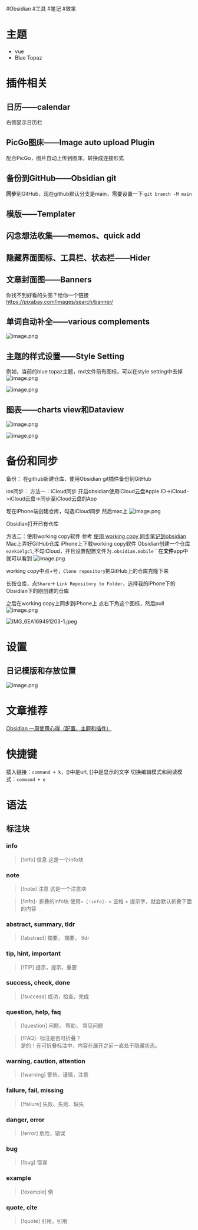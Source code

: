 #Obsidian #工具 #笔记 #效率

# 主题
* vue
* Blue Topaz

# 插件相关
## 日历——calendar
右侧显示日历栏

##  PicGo图床——Image auto upload Plugin
配合PicGo，图片自动上传到图床，转换成连接形式

## 备份到GitHub——Obsidian git
**同步**到GitHub，现在github默认分支是main，需要设置一下
  `git branch -M main`


## 模版——Templater


## 闪念想法收集——memos、quick add


## 隐藏界面图标、工具栏、状态栏——Hider


## 文章封面图——Banners
你找不到好看的头图？给你一个链接 https://pixabay.com/images/search/banner/

## 单词自动补全——various complements
![image.png](https://raw.githubusercontent.com/guchaolong/articleImgs/master/20230731020019.png)


## 主题的样式设置——Style Setting
例如，当前的blue topaz主题，md文件前有图标，可以在style setting中去掉
![image.png](https://raw.githubusercontent.com/guchaolong/articleImgs/master/20230731024313.png)

![image.png](https://raw.githubusercontent.com/guchaolong/articleImgs/master/20230731024601.png)


## 图表——charts view和Dataview
![image.png](https://raw.githubusercontent.com/guchaolong/articleImgs/master/20230731040724.png)

![image.png](https://raw.githubusercontent.com/guchaolong/articleImgs/master/20230731041215.png)







# 备份和同步
备份：
在github新建仓库，使用Obsidian git插件备份到GitHub

ios同步：
方法一：iCloud同步
开启obsidian使用iCloud云盘Apple ID->iCloud->iCloud云盘->同步至iCloud云盘的App

现在iPhone端创建仓库，勾选iCloud同步
然后mac上
![image.png](https://raw.githubusercontent.com/guchaolong/articleImgs/master/20230730055640.png)

Obsidian打开已有仓库



方法二：使用working copy软件
参考 [使用 working copy 同步笔记到obsidian](https://segmentfault.com/a/1190000041888141)
Mac上弄好GitHub仓库
iPhone上下载working copy软件
Obsidian创建一个仓库`ezekielgcl`,不勾iCloud，并且设置配置文件为`.obsidian.mobile`
`
在**文件**app中就可以看到
![image.png](https://raw.githubusercontent.com/guchaolong/articleImgs/master/20230730064102.png)


working copy中点+号，`Clone repository`把GitHub上的仓库克隆下来

长按仓库，点`Share`-> `Link Repository to Folder`，选择我的iPhone下的Obsidian下的刚创建的仓库


之后在working copy上同步到iPhone上
点右下角这个图标，然后pull
![image.png](https://raw.githubusercontent.com/guchaolong/articleImgs/master/20230730061313.png)


![IMG_6EA169491203-1.jpeg](https://raw.githubusercontent.com/guchaolong/articleImgs/master/IMG_6EA169491203-1.jpeg)



# 设置
## 日记模版和存放位置
![image.png](https://raw.githubusercontent.com/guchaolong/articleImgs/master/20230730043916.png)




# 文章推荐
[Obsidian 一周使用心得（配置、主题和插件）](https://zhuanlan.zhihu.com/p/534185171)


# 快捷键
插入链接：`command + k`，()中是url, \[\]中是显示的文字
切换编辑模式和阅读模式：`command + e`



# 语法
## 标注块
### info
> [!info] 信息
> 这是一个info块



### note
> [!note] 注意
> 这是一个注意块

> [!info]- 折叠的info块
> 使用`> [!info]-`  + 空格 + 提示字，就会默认折叠下面的内容


### abstract, summary, tldr

> [!abstract] 摘要， 摘要， tldr

### tip, hint, important
> [!TIP] 提示，提示，重要

### success, check, done
> [!success] 成功，检查，完成


### question, help, faq
> [!question] 问题， 帮助， 常见问题

> [!FAQ]- 标注是否可折叠？  
> 是的！在可折叠标注中，内容在展开之前一直处于隐藏状态。

### warning, caution, attention
> [!warning] 警告，谨慎，注意

### failure, fail, missing
> [!failure] 失败、失败、缺失

### danger, error
> [!error] 危险，错误

### bug
> [!bug] 错误


### example
> [!example] 例


### quote, cite
> [!quote] 引用，引用





